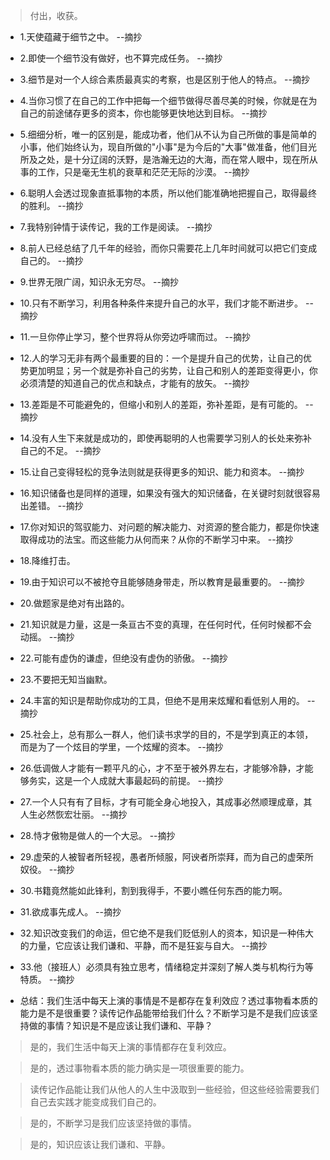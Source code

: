 >付出，收获。

- 1.天使蕴藏于细节之中。 --摘抄

- 2.即使一个细节没有做好，也不算完成任务。 --摘抄

- 3.细节是对一个人综合素质最真实的考察，也是区别于他人的特点。 --摘抄

 - 4.当你习惯了在自己的工作中把每一个细节做得尽善尽美的时候，你就是在为自己的前途储存更多的资本，你也能够更快地达到目标。 --摘抄

- 5.细细分析，唯一的区别是，能成功者，他们从不认为自己所做的事是简单的小事，他们始终认为，现自所做的"小事"是为今后的"大事"做准备，他们目光所及之处，是十分辽阔的沃野，是浩瀚无边的大海，而在常人眼中，现在所从事的工作，只是毫无生机的衰草和茫茫无际的沙漠。 --摘抄

- 6.聪明人会透过现象直抵事物的本质，所以他们能准确地把握自己，取得最终的胜利。 --摘抄

- 7.我特别钟情于读传记，我的工作是阅读。 --摘抄

- 8.前人已经总结了几千年的经验，而你只需要花上几年时间就可以把它们变成自己的。 --摘抄

- 9.世界无限广阔，知识永无穷尽。 --摘抄

- 10.只有不断学习，利用各种条件来提升自己的水平，我们才能不断进步。 --摘抄

- 11.一旦你停止学习，整个世界将从你旁边呼啸而过。 --摘抄

- 12.人的学习无非有两个最重要的目的：一个是提升自己的优势，让自己的优势更加明显；另一个就是弥补自己的劣势，让自己和别人的差距变得更小，你必须清楚的知道自己的优点和缺点，才能有的放矢。 --摘抄

- 13.差距是不可能避免的，但缩小和别人的差距，弥补差距，是有可能的。 --摘抄

- 14.没有人生下来就是成功的，即使再聪明的人也需要学习别人的长处来弥补自己的不足。 --摘抄

- 15.让自己变得轻松的竞争法则就是获得更多的知识、能力和资本。 --摘抄

- 16.知识储备也是同样的道理，如果没有强大的知识储备，在关键时刻就很容易出差错。 --摘抄

- 17.你对知识的驾驭能力、对问题的解决能力、对资源的整合能力，都是你快速取得成功的法宝。而这些能力从何而来？从你的不断学习中来。 --摘抄

- 18.降维打击。

- 19.由于知识可以不被抢夺且能够随身带走，所以教育是最重要的。 --摘抄

- 20.做题家是绝对有出路的。

- 21.知识就是力量，这是一条亘古不变的真理，在任何时代，任何时候都不会动摇。 --摘抄

- 22.可能有虚伪的谦虚，但绝没有虚伪的骄傲。 --摘抄

- 23.不要把无知当幽默。

- 24.丰富的知识是帮助你成功的工具，但绝不是用来炫耀和看低别人用的。 --摘抄

- 25.社会上，总有那么一群人，他们读书求学的目的，不是学到真正的本领，而是为了一个炫目的学里，一个炫耀的资本。 --摘抄

- 26.低调做人才能有一颗平凡的心，才不至于被外界左右，才能够冷静，才能够务实，这是一个人成就大事最起码的前提。 --摘抄

- 27.一个人只有有了目标，才有可能全身心地投入，其成事必然顺理成章，其人生必然恢宏壮丽。 --摘抄

- 28.恃才傲物是做人的一个大忌。 --摘抄

- 29.虚荣的人被智者所轻视，愚者所倾服，阿谀者所崇拜，而为自己的虚荣所奴役。 --摘抄

- 30.书籍竟然能如此锋利，割到我得手，不要小瞧任何东西的能力啊。

- 31.欲成事先成人。 --摘抄

- 32.知识改变我们的命运，但它绝不是我们贬低别人的资本，知识是一种伟大的力量，它应该让我们谦和、平静，而不是狂妄与自大。 --摘抄

- 33.他（接班人）必须具有独立思考，情绪稳定并深刻了解人类与机构行为等特质。 --摘抄

- 总结：我们生活中每天上演的事情是不是都存在复利效应？透过事物看本质的能力是不是很重要？读传记作品能带给我们什么？不断学习是不是我们应该坚持做的事情？知识是不是应该让我们谦和、平静？

>是的，我们生活中每天上演的事情都存在复利效应。

>是的，透过事物看本质的能力确实是一项很重要的能力。

>读传记作品能让我们从他人的人生中汲取到一些经验，但这些经验需要我们自己去实践才能变成我们自己的。

>是的，不断学习是我们应该坚持做的事情。

>是的，知识应该让我们谦和、平静。
